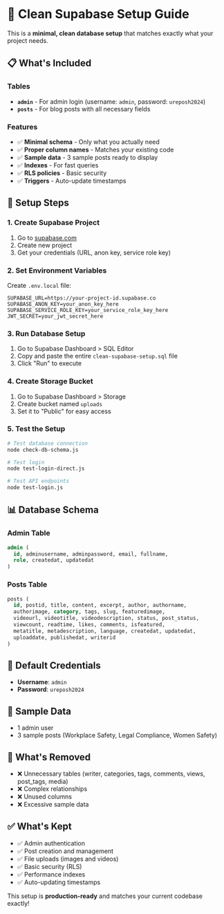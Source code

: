 # 🧹 Clean Supabase Setup Guide

This is a **minimal, clean database setup** that matches exactly what your project needs.

## 📋 What's Included

### Tables
- **`admin`** - For admin login (username: `admin`, password: `ureposh2024`)
- **`posts`** - For blog posts with all necessary fields

### Features
- ✅ **Minimal schema** - Only what you actually need
- ✅ **Proper column names** - Matches your existing code
- ✅ **Sample data** - 3 sample posts ready to display
- ✅ **Indexes** - For fast queries
- ✅ **RLS policies** - Basic security
- ✅ **Triggers** - Auto-update timestamps

## 🚀 Setup Steps

### 1. Create Supabase Project
1. Go to [supabase.com](https://supabase.com)
2. Create new project
3. Get your credentials (URL, anon key, service role key)

### 2. Set Environment Variables
Create `.env.local` file:
```env
SUPABASE_URL=https://your-project-id.supabase.co
SUPABASE_ANON_KEY=your_anon_key_here
SUPABASE_SERVICE_ROLE_KEY=your_service_role_key_here
JWT_SECRET=your_jwt_secret_here
```

### 3. Run Database Setup
1. Go to Supabase Dashboard > SQL Editor
2. Copy and paste the entire `clean-supabase-setup.sql` file
3. Click "Run" to execute

### 4. Create Storage Bucket
1. Go to Supabase Dashboard > Storage
2. Create bucket named `uploads`
3. Set it to "Public" for easy access

### 5. Test the Setup
```bash
# Test database connection
node check-db-schema.js

# Test login
node test-login-direct.js

# Test API endpoints
node test-login.js
```

## 📊 Database Schema

### Admin Table
```sql
admin (
  id, adminusername, adminpassword, email, fullname, 
  role, createdat, updatedat
)
```

### Posts Table
```sql
posts (
  id, postid, title, content, excerpt, author, authorname,
  authorimage, category, tags, slug, featuredimage,
  videourl, videotitle, videodescription, status, post_status,
  viewcount, readtime, likes, comments, isfeatured,
  metatitle, metadescription, language, createdat, updatedat,
  uploaddate, publishedat, writerid
)
```

## 🔑 Default Credentials
- **Username**: `admin`
- **Password**: `ureposh2024`

## 📝 Sample Data
- 1 admin user
- 3 sample posts (Workplace Safety, Legal Compliance, Women Safety)

## 🎯 What's Removed
- ❌ Unnecessary tables (writer, categories, tags, comments, views, post_tags, media)
- ❌ Complex relationships
- ❌ Unused columns
- ❌ Excessive sample data

## ✅ What's Kept
- ✅ Admin authentication
- ✅ Post creation and management
- ✅ File uploads (images and videos)
- ✅ Basic security (RLS)
- ✅ Performance indexes
- ✅ Auto-updating timestamps

This setup is **production-ready** and matches your current codebase exactly! 